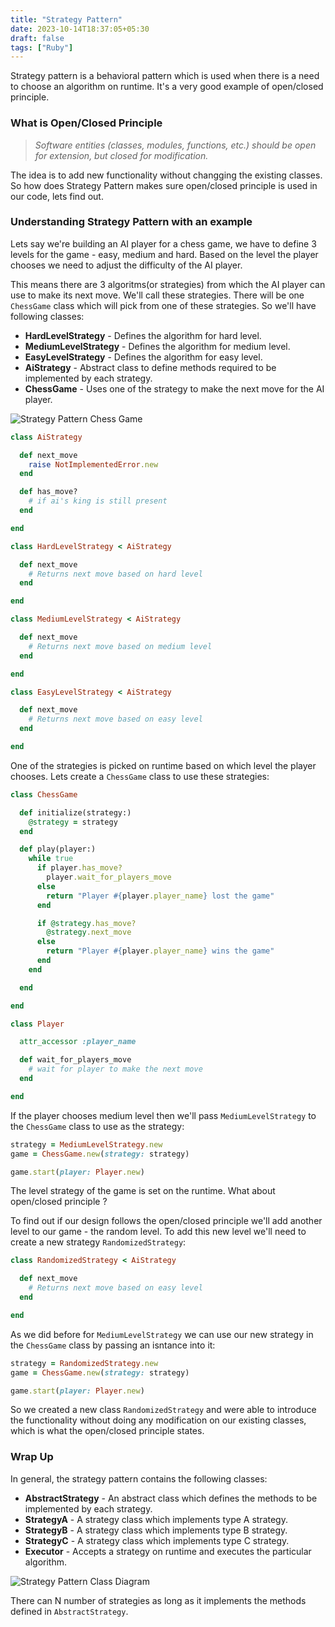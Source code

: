 ```yaml
---
title: "Strategy Pattern"
date: 2023-10-14T18:37:05+05:30
draft: false
tags: ["Ruby"]
---
```


Strategy pattern is a behavioral pattern which is used when there is a need to choose an algorithm on runtime. It's a very good example of open/closed principle.

### What is Open/Closed Principle

> *Software entities (classes, modules, functions, etc.) should be open for extension, but closed for modification.*

The idea is to add new functionality without changging the existing classes. So how does Strategy Pattern makes sure open/closed principle is used in our code, lets find out.

### Understanding Strategy Pattern with an example

Lets say we're building an AI player for a chess game, we have to define 3 levels for the game - easy, medium and hard. Based on the level the player chooses we need to adjust the difficulty of the AI player.

This means there are 3 algoritms(or strategies) from which the AI player can use to make its next move. We'll call these strategies. There will be one `ChessGame` class which will pick from one of these strategies. So we'll have following classes:

- **HardLevelStrategy** - Defines the algorithm for hard level.
- **MediumLevelStrategy** - Defines the algorithm for medium level.
- **EasyLevelStrategy** - Defines the algorithm for easy level.
- **AiStrategy** - Abstract class to define methods required to be implemented by each strategy.
- **ChessGame** - Uses one of the strategy to make the next move for the AI player.

![Strategy Pattern Chess Game](/design-patterns/strategy-pattern/strategy-pattern-chess-game.png)

```ruby
class AiStrategy

  def next_move
    raise NotImplementedError.new
  end

  def has_move?
    # if ai's king is still present
  end

end

class HardLevelStrategy < AiStrategy

  def next_move
    # Returns next move based on hard level
  end

end

class MediumLevelStrategy < AiStrategy

  def next_move
    # Returns next move based on medium level
  end

end

class EasyLevelStrategy < AiStrategy

  def next_move
    # Returns next move based on easy level
  end

end
```

One of the strategies is picked on runtime based on which level the player chooses. Lets create a `ChessGame` class to use these strategies:

```ruby
class ChessGame

  def initialize(strategy:)
    @strategy = strategy
  end

  def play(player:)
    while true
      if player.has_move?
        player.wait_for_players_move
      else
        return "Player #{player.player_name} lost the game"
      end

      if @strategy.has_move?
        @strategy.next_move
      else
        return "Player #{player.player_name} wins the game"
      end
    end

  end

end

class Player

  attr_accessor :player_name

  def wait_for_players_move
    # wait for player to make the next move
  end

end
```

If the player chooses medium level then we'll pass `MediumLevelStrategy` to the `ChessGame` class to use as the strategy:

```ruby
strategy = MediumLevelStrategy.new
game = ChessGame.new(strategy: strategy)

game.start(player: Player.new)
```

The level strategy of the game is set on the runtime. What about open/closed principle ?

To find out if our design follows the open/closed principle we'll add another level to our game - the random level. To add this new level we'll need to create a new strategy `RandomizedStrategy`:

```ruby
class RandomizedStrategy < AiStrategy

  def next_move
    # Returns next move based on easy level
  end

end
```

As we did before for `MediumLevelStrategy` we can use our new strategy in the `ChessGame` class by passing an isntance into it:

```ruby
strategy = RandomizedStrategy.new
game = ChessGame.new(strategy: strategy)

game.start(player: Player.new)
```

So we created a new class `RandomizedStrategy` and were able to introduce the functionality without doing any modification on our existing classes, which is what the open/closed principle states.

### Wrap Up

In general, the strategy pattern contains the following classes:

- **AbstractStrategy** - An abstract class which defines the methods to be implemented by each strategy.
- **StrategyA** - A strategy class which implements type A strategy.
- **StrategyB** - A strategy class which implements type B strategy.
- **StrategyC** - A strategy class which implements type C strategy.
- **Executor** - Accepts a strategy on runtime and executes the particular algorithm.

![Strategy Pattern Class Diagram](/design-patterns/strategy-pattern/strategy-pattern-class-diagram.png)

There can N number of strategies as long as it implements the methods defined in `AbstractStrategy`.
